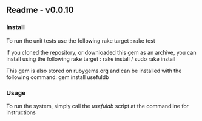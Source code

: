 ## Readme - v0.0.10

### Install
To run the unit tests use the following rake target
: rake test

If you cloned the repository, or downloaded this gem as an archive, you can install using the following rake target
: rake install / sudo rake install

This gem is also stored on rubygems.org and can be installed with the following command:
gem install usefuldb

### Usage
To run the system, simply call the _usefuldb_ script at the commandline for instructions
